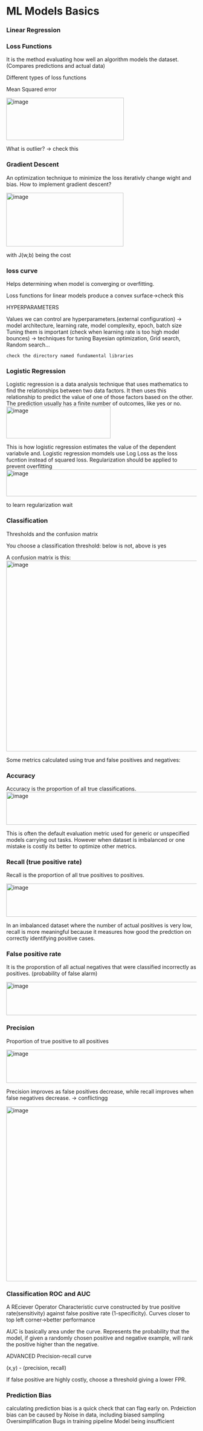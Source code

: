 # ML Models Basics
### Linear Regression
### Loss Functions
It is the method evaluating how well an algorithm models the dataset. (Compares predictions and actual data)

Different types of loss functions

Mean Squared error

<img width="311" height="112" alt="image" src="https://github.com/user-attachments/assets/733c42d5-ddf9-4211-a463-617d0a2c401a" />

What is outlier? -> check this

### Gradient Descent

An optimization technique to minimize the loss iterativly change wight and bias. 
How to implement gradient descent?


<img width="310" height="142" alt="image" src="https://github.com/user-attachments/assets/e2f07f54-a613-426d-a892-e2193acde5e9" />

with J(w,b) being the cost

### loss curve
Helps determining when model is converging or overfitting. 

Loss functions for linear models produce a convex surface->check this

HYPERPARAMETERS

Values we can control are hyperparameters.(external configuration) -> model architecture, learning rate, model complexity, epoch, batch size
Tuning them is important (check when learning rate is too high model bounces) -> techniques for tuning Bayesian optimization, Grid search, Random search...
````
check the directory named fundamental libraries
````


### Logistic Regression

Logistic regression is a data analysis technique that uses mathematics to find the relationships between two data factors. It then uses this relationship to predict the value of one of those factors based on the other. The prediction usually has a finite number of outcomes, like yes or no.
<img width="276" height="84" alt="image" src="https://github.com/user-attachments/assets/cc92186b-36ac-422c-a87c-d9aea103c609" />

This is how logistic regression estimates the value of the dependent variabvle and.
Logistic regression momdels use Log Loss as the loss fucntion instead of squared loss. Regularization should be applied to prevent overfitting
<img width="564" height="71" alt="image" src="https://github.com/user-attachments/assets/5b39ebab-115d-4a2f-b9f4-6873a321a8d9" />

to learn regularization wait 


### Classification

Thresholds and the confusion matrix

You choose a classification threshold: below is not, above is yes

A confusion matrix is this:
<img width="687" height="504" alt="image" src="https://github.com/user-attachments/assets/33c45944-dc08-4982-8ceb-79d97ea880ac" />

Some metrics calculated using true and false positives and negatives:

### Accuracy
Accuracy is the proportion of all true classifications.
<img width="653" height="87" alt="image" src="https://github.com/user-attachments/assets/d09c8e00-3f65-4811-ac04-ae43e62785e1" />

This is often the default evaluation metric used for generic or unspecified models carrying out tasks. 
However when dataset  is imbalanced or one mistake is costly its better to optimize other metrics.

### Recall (true positive rate)
Recall is the proportion of all true positives to positives.

<img width="728" height="88" alt="image" src="https://github.com/user-attachments/assets/eac486f7-b486-41b1-b0a2-48acecea03b1" />

In an imbalanced dataset where the number of actual positives is very low, recall is more meaningful because it measures how good the predction on correctly identifying positive cases. 


### False positive rate
It is the proporstion of all actual negatives that were classified incorrectly as positives. (probability of false alarm)

<img width="728" height="88" alt="image" src="https://github.com/user-attachments/assets/904bbed3-7bad-447e-90ec-aaa2d7b67572" />

### Precision

Proportion of true positive to all positives

<img width="728" height="88" alt="image" src="https://github.com/user-attachments/assets/6a6c39c4-7e2b-4a63-8e44-6e94d1777654" />

Precision improves as false positives decrease, while recall improves when false negatives decrease. -> conflictingg

<img width="762" height="462" alt="image" src="https://github.com/user-attachments/assets/77330652-60f4-48e9-8a44-44bab7d46b3a" />



### Classification ROC and AUC

A REciever Operator Characteristic curve constructed by true positive rate(sensitivity) against false positive rate (1-specificity). Curves closer to top left corner->better performance

AUC is basically area under the curve. Represents the probability that the model, if given a randomly chosen positive and negative example, will rank the positive higher than the negative.

ADVANCED
Precision-recall curve

(x,y) - (precision, recall)


If false positive are highly costly, choose a threshold giving a lower FPR.

### Prediction Bias

calculating prediction bias is a quick check that can flag early on.
Prdeiction bias can be caused by 
  Noise in data, including biased sampling
  Oversimplification
  Bugs in training pipeline
  Model being insufficient






































